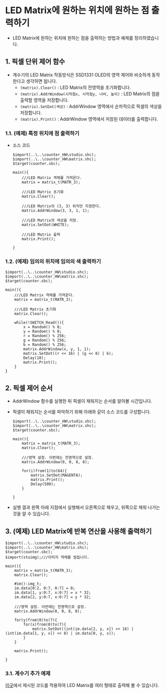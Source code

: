 # LED Matrix에 원하는 위치에 원하는 점 출력하기

- LED Matrix에 원하는 위치에 원하는 점을 출력하는 방법과 예제를 정리하였습니다.

## 1. 픽셀 단위 제어 함수

- 계수기의 LED Matrix 작동방식은 SSD1331 OLED의 영역 제어와 비슷하게 동작한다고 생각하면 됩니다.
  - `(matrix).Clear()` : LED Matrix의 전영역을 초기화합니다.
  - `(matrix).AddrWindow(시작점x, 시작점y, 너비, 높이)` : LED Matrix의 점을 출력할 영역을 저장합니다.
  - `(matrix).SetDot(색상)` : AddrWindow 영역에서 순차적으로 픽셀의 색상을 저장합니다.
  - `(matrix).Print()` : AddrWindow 영역에서 저장된 데이터를 출력합니다.

### 1.1. (예제) 특정 위치에 점 출력하기

- 소스 코드
  ```
  $import(..\..\counter_HW\studio.shc);
  $import(..\..\counter_HW\matrix.shc);
  $target(counter.sbc);
  
  main(){
      ///LED Matrix 객체를 가져온다.
      matrix = matrix_t(MATR_3);
      
      ///LED Matrix 초기화
      matrix.Clear();
      
      ///LED Matrix의 (3, 3) 위치만 지정한다.
      matrix.AddrWindow(3, 3, 1, 1);
      
      ///LED Matrix의 색상을 저장.
      matrix.SetDot(WHITE);
      
      ///LED Matrix 출력
      matrix.Print();
      
  }
  ```

### 1.2. (예제) 임의의 위치에 임의의 색 출력하기

  ```
  $import(..\..\counter_HW\studio.shc);
  $import(..\..\counter_HW\matrix.shc);
  $target(counter.sbc);
  
  main(){
      ///LED Matrix 객체를 가져온다.
      matrix = matrix_t(MATR_3);
      
      ///LED Matrix 초기화
      matrix.Clear();
      
      while(!SWITCH_Read()){
          x = Random() % 8;
          y = Random() % 8;
          r = Random() % 256;
          g = Random() % 256;
          b = Random() % 256;
          matrix.AddrWindow(x, y, 1, 1);
          matrix.SetDot((r << 16) | (g << 8) | b);
          Delay(10);
          matrix.Print();
      }
  }
  ```

## 2. 픽셀 제어 순서

- AddrWindow 함수를 실행한 뒤 픽셀이 채워지는 순서를 알아볼 시간입니다.
- 픽샐이 채워지는 순서를 파악하기 위해 아래와 같이 소스 코드를 구성합니다.

  ```
  $import(..\..\counter_HW\studio.shc);
  $import(..\..\counter_HW\matrix.shc);
  $target(counter.sbc);
  
  main(){
      matrix = matrix_t(MATR_3);
      matrix.Clear();
      
      ///영역 설정. 이번에는 전영역으로 설정.
      matrix.AddrWindow(0, 0, 8, 8);
      
      for(i)from(1)to(64){
          matrix.SetDot(MAGENTA);
          matrix.Print();
          Delay(500);
      }
      
  }
  ```

- 실행 결과 왼쪽 아래 지점에서 실행해서 오른쪽으로 채우고, 위쪽으로 채워 나가는 것을 알 수 있습니다.

## 3. (예제) LED Matrix에 반복 연산을 사용해 출력하기

```
$import(..\..\counter_HW\studio.shc);
$import(..\..\counter_HW\matrix.shc);
$target(counter.sbc);
$import(stuimg);///이미지 객체를 빌립니다.

main(){
    matrix = matrix_t(MATR_3);
    matrix.Clear();
    
    #im():img_t;
    im.data[0:2, 0:7, 0:7] = 0;
    im.data[1, y:0:7, x:0:7] = x * 32;
    im.data[2, y:0:7, x:0:7] = y * 32;
    
    ///영역 설정. 이번에는 전영역으로 설정.
    matrix.AddrWindow(0, 0, 8, 8);
    
    for(y)from(0)to(7){
        for(x)from(0)to(7){
            matrix.SetDot((int(im.data[2, y, x]) << 16) | (int(im.data[1, y, x]) << 8) | im.data[0, y, x]);
        }
    }
    
    matrix.Print();
    
}
```

### 3.1. 계수기 추가 예제

[이곳](https://github.com/PJungKim/StarCounter2023/main/Docs/103_Array.md)에서 제시된 코드를 적용하여 LED Matrix를 여러 형태로 출력해 볼 수 있습니다.

